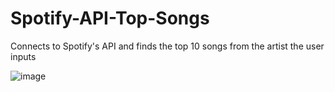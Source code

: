 # Spotify-API-Top-Songs
Connects to Spotify's API and finds the top 10 songs from the artist the user inputs

![image](https://github.com/pwsmith4/Spotify-API-Top-Songs/assets/97992667/e65cb7c4-9232-4de0-a8eb-500a1d874be3)
